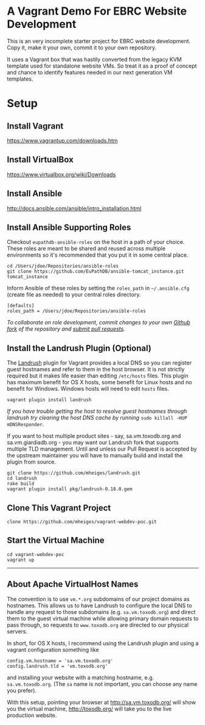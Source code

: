 A Vagrant Demo For EBRC Website Development
===========================================

This is an very incomplete starter project for EBRC website development. Copy it, make it your own, commit it to your own repository.

It uses a Vagrant box that was hastily converted from the legacy KVM template used for standalone website VMs. So treat it as a proof of concept and chance to identify features needed in our next generation VM templates.

Setup
=====

Install Vagrant
---------------

https://www.vagrantup.com/downloads.htm

Install VirtualBox
------------------

https://www.virtualbox.org/wiki/Downloads

Install Ansible
---------------

http://docs.ansible.com/ansible/intro_installation.html

Install Ansible Supporting Roles
--------------------------------

Checkout `eupathdb-ansible-roles` on the host in a path of your choice. These roles are meant to be shared and reused across multiple environments so it's recommended that you put it in some central place.

    cd /Users/jdoe/Repositories/ansible-roles
    git clone https://github.com/EuPathDB/ansible-tomcat_instance.git tomcat_instance

Inform Ansible of these roles by setting the `roles_path` in `~/.ansible.cfg` (create file as needed) to your central roles directory.

    [defaults] 
    roles_path = /Users/jdoe/Repositories/ansible-roles

_To collaborate on role development, commit changes to your own [Github fork](https://help.github.com/articles/fork-a-repo/) of the repository and [submit pull requests](https://help.github.com/articles/using-pull-requests/)._

Install the Landrush Plugin (Optional)
--------------------------------------

The [Landrush](https://github.com/phinze/landrush) plugin for Vagrant provides a local DNS so you can register guest hostnames and refer to them in the host browser. It is not strictly required but it makes life easier than editing `/etc/hosts` files. This plugin has maximum benefit for OS X hosts, some benefit for Linux hosts and no benefit for Windows. Windows hosts will need to edit `hosts` files.

    vagrant plugin install landrush

_If you have trouble getting the host to resolve guest hostnames through landrush try clearing the host DNS cache by running_ `sudo killall -HUP mDNSResponder`.

If you want to host multiple product sites - say, sa.vm.toxodb.org and sa.vm.giardiadb.org - you may want our Landrush fork that supports multiple TLD management. Until and unless our Pull Request is accepted by the upstream maintainer you will have to manually build and install the plugin from source.

    git clone https://github.com/mheiges/landrush.git
    cd landrush
    rake build
    vagrant plugin install pkg/landrush-0.18.0.gem

Clone This Vagrant Project
--------------------------

    clone https://github.com/mheiges/vagrant-webdev-poc.git

Start the Virtual Machine
-------------------------

    cd vagrant-webdev-poc
    vagrant up


----

About Apache VirtualHost Names
------------------------------

The convention is to use `vm.*.org` subdomains of our project domains as hostnames. This allows us to have Landrush to configure the local DNS to handle any request to those subdomains (e.g. `sa.vm.toxodb.org`) and direct them to the guest virtual machine while allowing primary domain requests to pass through, so requests to `www.toxodb.org` are directed to our physical servers.

In short, for OS X hosts, I recommend using the Landrush plugin and using a vagrant configuration something like

    config.vm.hostname = 'sa.vm.toxodb.org'
    config.landrush.tld = 'vm.toxodb.org'

and installing your website with a matching hostname, e.g. `sa.vm.toxodb.org`. (The `sa` name is not important, you can choose any name you prefer).

With this setup, pointing your browser at http://sa.vm.toxodb.org/ will show you the virtual machine, http://toxodb.org/ will take you to the live production website.

